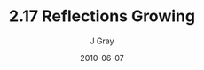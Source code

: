 ---
title: '2.17 Reflections Growing'
alt: 'Mysteries of the Arcana'
date: '2010-06-07'
author: 'J Gray'
artist: 'Keira'
chapter: '2 All the Way Down'
filler: false
---